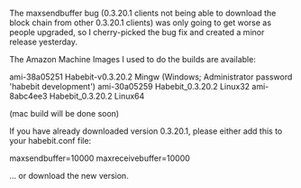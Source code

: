 The maxsendbuffer bug (0.3.20.1 clients not being able to download the block chain from other 0.3.20.1 clients) was only going to get
worse as people upgraded, so I cherry-picked the bug fix and created a minor release yesterday.

The Amazon Machine Images I used to do the builds are available:

  ami-38a05251   Habebit-v0.3.20.2 Mingw    (Windows; Administrator password 'habebit development')
  ami-30a05259   Habebit_0.3.20.2 Linux32
  ami-8abc4ee3   Habebit_0.3.20.2 Linux64

(mac build will be done soon)

If you have already downloaded version 0.3.20.1, please either add this to your habebit.conf file:

  maxsendbuffer=10000
  maxreceivebuffer=10000

... or download the new version.
